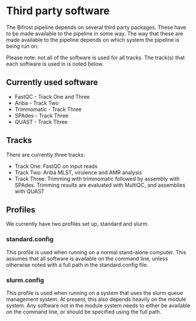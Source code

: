 # Third party software

The Bifrost pipeline depends on several third party packages.
These have to be made available to the pipeline in some way.
The way that these are made available to the pipeline depends
on which system the pipeline is being run on.

Please note: not all of the software is used for all tracks.
The track(s) that each software is used in is noted below.


## Currently used software

* FastQC - Track One and Three
* Ariba - Track Two
* Trimmomatic - Track Three
* SPAdes - Track Three
* QUAST - Track Three


## Tracks

There are currently three tracks:

* Track One: FastQC on input reads
* Track Two: Ariba MLST, virulence and AMR analysis
* Track Three: Trimming with trimmomatic followed by assembly
    with SPAdes. Trimming results are evaluated with MultiQC, and
    assemblies with QUAST

## Profiles

We currently have two profiles set up, standard and slurm.

### standard.config
This profile is used when running on a normal stand-alone
computer. This assumes that all software is available on
the command line, unless otherwise noted with a full path in
the standard.config file.

### slurm.config
This profile is used when running on a system that uses the
slurm queue management system. At present, this also depends
heavily on the module system. Any software not in the module
system needs to either be available on the command line, or
should be specified using the full path.
